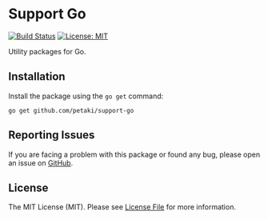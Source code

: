 # Support Go

[![Build Status](https://github.com/petaki/support-go/workflows/tests/badge.svg)](https://github.com/petaki/support-go/actions)
[![License: MIT](https://img.shields.io/badge/License-MIT-brightgreen.svg)](LICENSE.md)

Utility packages for Go.

## Installation

Install the package using the `go get` command:

```
go get github.com/petaki/support-go
```

## Reporting Issues

If you are facing a problem with this package or found any bug, please open an issue on [GitHub](https://github.com/petaki/support-go/issues).

## License

The MIT License (MIT). Please see [License File](LICENSE.md) for more information.

